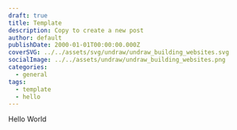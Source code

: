 ```yaml
---
draft: true
title: Template
description: Copy to create a new post
author: default
publishDate: 2000-01-01T00:00:00.000Z
coverSVG: ../../assets/svg/undraw/undraw_building_websites.svg
socialImage: ../../assets/undraw/undraw_building_websites.png
categories:
  - general
tags:
  - template
  - hello
---
```


Hello World
